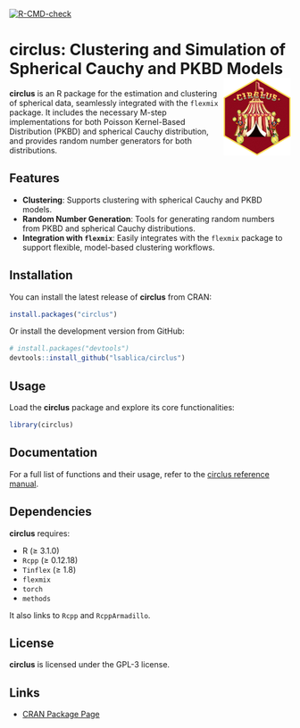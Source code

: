 <!-- badges: start -->

[![R-CMD-check](https://github.com/lsablica/circlus/actions/workflows/rhub.yaml/badge.svg)](https://github.com/lsablica/circlus/actions/workflows/rhub.yaml)
<!-- badges: end -->

# circlus: Clustering and Simulation of Spherical Cauchy and PKBD Models <img src='logo.png' align="right" height="138.5" />



**circlus** is an R package for the estimation and clustering of spherical data, seamlessly integrated with the `flexmix` package. It includes the necessary M-step implementations for both Poisson Kernel-Based Distribution (PKBD) and spherical Cauchy distribution, and provides random number generators for both distributions.

## Features
- **Clustering**: Supports clustering with spherical Cauchy and PKBD models.
- **Random Number Generation**: Tools for generating random numbers from PKBD and spherical Cauchy distributions.
- **Integration with `flexmix`**: Easily integrates with the `flexmix` package to support flexible, model-based clustering workflows.

## Installation

You can install the latest release of **circlus** from CRAN:

```r
install.packages("circlus")
```

Or install the development version from GitHub:

```r
# install.packages("devtools")
devtools::install_github("lsablica/circlus")
```

## Usage

Load the **circlus** package and explore its core functionalities:

```r
library(circlus)
```

## Documentation

For a full list of functions and their usage, refer to the [circlus reference manual](https://CRAN.R-project.org/package=circlus).

## Dependencies

**circlus** requires:
- R (≥ 3.1.0)
- `Rcpp` (≥ 0.12.18)
- `Tinflex` (≥ 1.8)
- `flexmix`
- `torch`
- `methods`
  
It also links to `Rcpp` and `RcppArmadillo`.

## License

**circlus** is licensed under the GPL-3 license.

## Links

- [CRAN Package Page](https://CRAN.R-project.org/package=circlus)

